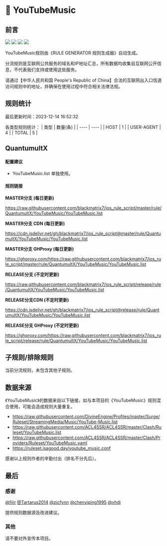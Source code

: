 # 🧸 YouTubeMusic

## 前言

![](https://shields.io/badge/-移除重复规则-ff69b4) ![](https://shields.io/badge/-DOMAIN--SUFFIX间合并-critical) ![](https://shields.io/badge/-IP--CIDR(6)合并-blueviolet) ![](https://shields.io/badge/-QuantumultX定制化规则-7cd1e3) 

YouTubeMusic规则由《RULE GENERATOR 规则生成器》自动生成。

分流规则是互联网公共服务的域名和IP地址汇总，所有数据均收集自互联网公开信息，不代表我们支持或使用这些服务。

请通过【中华人民共和国 People's Republic of China】合法的互联网出入口信道访问规则中的地址，并确保在使用过程中符合相关法律法规。

## 规则统计

最后更新时间：2023-12-14 16:52:32

各类型规则统计：
| 类型 | 数量(条)  | 
| ---- | ----  |
| HOST | 1  | 
| USER-AGENT | 4  | 
| TOTAL | 5  | 


## QuantumultX 

#### 配置建议
- YouTubeMusic.list 单独使用。

#### 规则链接
**MASTER分支 (每日更新)**

https://raw.githubusercontent.com/blackmatrix7/ios_rule_script/master/rule/QuantumultX/YouTubeMusic/YouTubeMusic.list

**MASTER分支 CDN (每日更新)**

https://cdn.jsdelivr.net/gh/blackmatrix7/ios_rule_script@master/rule/QuantumultX/YouTubeMusic/YouTubeMusic.list

**MASTER分支 GHProxy (每日更新)**

https://ghproxy.com/https://raw.githubusercontent.com/blackmatrix7/ios_rule_script/master/rule/QuantumultX/YouTubeMusic/YouTubeMusic.list

**RELEASE分支 (不定时更新)**

https://raw.githubusercontent.com/blackmatrix7/ios_rule_script/release/rule/QuantumultX/YouTubeMusic/YouTubeMusic.list

**RELEASE分支CDN (不定时更新)**

https://cdn.jsdelivr.net/gh/blackmatrix7/ios_rule_script@release/rule/QuantumultX/YouTubeMusic/YouTubeMusic.list

**RELEASE分支 GHProxy (不定时更新)**

https://ghproxy.com/https://raw.githubusercontent.com/blackmatrix7/ios_rule_script/release/rule/QuantumultX/YouTubeMusic/YouTubeMusic.list

## 子规则/排除规则


当前分流规则，未包含其他子规则。

## 数据来源

《YouTubeMusic》的数据来自以下链接，如与本项目的《YouTubeMusic》规则混合使用，可能会造成规则大量重复。

- https://raw.githubusercontent.com/DivineEngine/Profiles/master/Surge/Ruleset/StreamingMedia/Music/YouTube-Music.list
- https://raw.githubusercontent.com/ACL4SSR/ACL4SSR/master/Clash/Ruleset/YouTubeMusic.list
- https://raw.githubusercontent.com/ACL4SSR/ACL4SSR/master/Clash/Providers/Ruleset/YouTubeMusic.yaml
- https://ruleset.isagood.day/youtube_music.conf


感谢以上规则作者的辛勤付出（排名不分先后）。

## 最后

### 感谢

[@fiiir](https://github.com/fiiir) [@Tartarus2014](https://github.com/Tartarus2014) [@zjcfynn](https://github.com/zjcfynn) [@chenyiping1995](https://github.com/chenyiping1995) [@vhdj](https://github.com/vhdj)

提供规则数据源及改进建议。

### 其他

请不要对外宣传本项目。